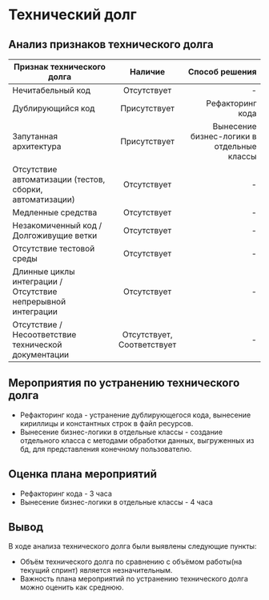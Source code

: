 # Технический долг
## Анализ признаков технического долга
| Признак технического долга | Наличие      | Способ решения |
| -------------------------- |:------------:| -----------------------------------:|
| Нечитабельный код          | Отсутствует  | - |
| Дублирующийся код          | Присутствует | Рефакторинг кода |
| Запутанная архитектура     | Присутствует | Вынесение бизнес-логики в отдельные классы |
| Отсутствие автоматизации (тестов, сборки, автоматизации) | Отсутствует | - |
| Медленные средства         | Отсутствует  | - |
| Незакомиченный код / Долгоживущие ветки     | Отсутствует | - |
| Отсутствие тестовой среды     | Отсутствует | - |
| Длинные циклы интеграции / Отсутствие непрерывной интеграции | Отсутствует | - |
| Отсутствие / Несоответствие технической документации      | Отсутствует, Соответствует | - |
## Мероприятия по устранению технического долга
* Рефакторинг кода -  устранение дублирующегося кода, вынесение кириллицы и константных строк в файл ресурсов.
* Вынесение бизнес-логики в отдельные классы - создание отдельного класса с методами обработки данных, выгруженных из бд, для представления конечному пользователю.
## Оценка плана мероприятий
* Рефакторинг кода - 3 часа
* Вынесение бизнес-логики в отдельные классы - 4 часа 
## Вывод
В ходе анализа технического долга были выявлены следующие пункты:
* Объём технического долга по сравнению с объёмом работы(на текущий спринт) является незначительным.
* Важность плана мероприятий по устранению технического долга можно оценить как среднюю.
